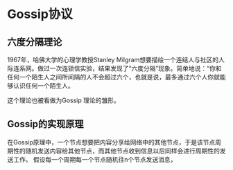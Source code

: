 # Gossip协议

## 六度分隔理论

1967年，哈佛大学的心理学教授Stanley Milgram想要描绘一个连结人与社区的人际连系网。做过一次连锁信实验，结果发现了“六度分隔”现象。简单地说：“你和任何一个陌生人之间所间隔的人不会超过六个，也就是说，最多通过六个人你就能够认识任何一个陌生人。

这个理论也被看做为Gossip 理论的雏形。

## Gossip的实现原理

在Gossip原理中，一个节点想要把内容分享给网络中的其他节点，于是该节点周期性的随机发送内容给其他节点，而其他节点收到信息以后同样会进行周期性的发送工作。
假设每一个周期每一个节点随机往n个节点发送消息，

